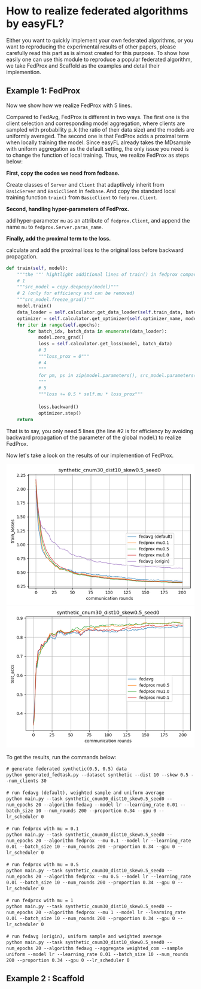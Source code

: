 # How to realize federated algorithms by easyFL?
Either you want to quickly implement your own federated algorithms, 
or you want to reproducing the experimental results of other papers, 
please carefully read this part as is almost created for this purpose. 
To show how easily one can use this module to reproduce a popular federated algorithm, 
we take FedProx and Scaffold as the examples and detail their implemention.
## Example 1: FedProx
Now we show how we realize FedProx with 5 lines.

Compared to FedAvg, FedProx is different in two ways. 
The first one is the client selection and corresponding 
model aggregation, where clients are sampled with probability 
p_k (the ratio of their data size) and the models are uniformly averaged.
The second one is that FedProx adds a proximal term when locally training the model.
Since easyFL already takes the MDsample with uniform aggregation as the default setting, 
the only issue you need is to change the function of local training. 
Thus, we realize FedProx as steps below:

**First, copy the codes we need from fedbase.**

Create classes of `Server` and `Client` that adaptlively inherit from `BasicServer` and `BasicClient` in `fedbase`. 
And copy the standard local training function `train()` from `BasicClient` to `fedprox.Client`. 

**Second, handling hyper-parameters of FedProx.**

add hyper-parameter `mu` as an attribute of `fedprox.Client`, and append the name `mu` to `fedprox.Server.paras_name`.

**Finally, add the proximal term to the loss.**

calculate and add the proximal loss to the original loss before backward propagation.

```python
def train(self, model):
    """the '"' hightlight additional lines of train() in fedprox compared to fedavg"""
    # 1
    """src_model = copy.deepcopy(model)"""
    # 2 (only for efficiency and can be removed)   
    """src_model.freeze_grad()"""
    model.train()
    data_loader = self.calculator.get_data_loader(self.train_data, batch_size=self.batch_size)
    optimizer = self.calculator.get_optimizer(self.optimizer_name, model, lr=self.learning_rate, weight_decay=self.weight_decay, momentum=self.momentum)
    for iter in range(self.epochs):
        for batch_idx, batch_data in enumerate(data_loader):
            model.zero_grad()
            loss = self.calculator.get_loss(model, batch_data)
            # 3
            """loss_prox = 0"""
            # 4
            """
            for pm, ps in zip(model.parameters(), src_model.parameters()): loss_prox+= torch.sum(torch.pow(pm-ps,2))
            """
            # 5
            """loss += 0.5 * self.mu * loss_prox""" 
       
            loss.backward()
            optimizer.step()
    return
```
 
 That is to say, you only need 5 lines 
 (the line #2 is for efficiency by avoiding backward propagation of the parameter of the global model.)
 to realize FedProx.
 
 Now let's take a look on the results of our implemention of FedProx.
 
 ![image](https://github.com/WwZzz/myfigs/blob/master/fig01_trainloss_for_synthetic_0505_fedprox.png) ![image](https://github.com/WwZzz/myfigs/blob/master/fig01_testacc_for_synthetic_0505_fedprox.png)
 
To get the results, run the commands below:

```
# generate federated synthetic(0.5, 0.5) data
python generated_fedtask.py --dataset synthetic --dist 10 --skew 0.5 --num_clients 30

# run fedavg (default), weighted sample and uniform average
python main.py --task synthetic_cnum30_dist10_skew0.5_seed0 --num_epochs 20 --algorithm fedavg --model lr --learning_rate 0.01 --batch_size 10 --num_rounds 200 --proportion 0.34 --gpu 0 --lr_scheduler 0

# run fedprox with mu = 0.1
python main.py --task synthetic_cnum30_dist10_skew0.5_seed0 --num_epochs 20 --algorithm fedprox --mu 0.1 --model lr --learning_rate 0.01 --batch_size 10 --num_rounds 200 --proportion 0.34 --gpu 0 --lr_scheduler 0

# run fedprox with mu = 0.5
python main.py --task synthetic_cnum30_dist10_skew0.5_seed0 --num_epochs 20 --algorithm fedprox --mu 0.5 --model lr --learning_rate 0.01 --batch_size 10 --num_rounds 200 --proportion 0.34 --gpu 0 --lr_scheduler 0

# run fedprox with mu = 1
python main.py --task synthetic_cnum30_dist10_skew0.5_seed0 --num_epochs 20 --algorithm fedprox --mu 1 --model lr --learning_rate 0.01 --batch_size 10 --num_rounds 200 --proportion 0.34 --gpu 0 --lr_scheduler 0

# run fedavg (origin), uniform sample and weighted average
python main.py --task synthetic_cnum30_dist10_skew0.5_seed0 --num_epochs 20 --algorithm fedavg --aggregate weighted_com --sample uniform --model lr --learning_rate 0.01 --batch_size 10 --num_rounds 200 --proportion 0.34 --gpu 0 --lr_scheduler 0
```
 ## Example 2 : Scaffold
